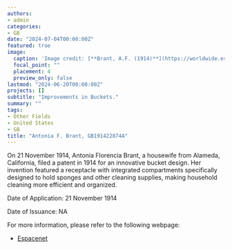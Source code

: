 ```yaml
---
authors:
- admin
categories:
- GB
date: "2024-07-04T00:00:00Z"
featured: true
image:
  caption: 'Image credit: [**Brant, A.F. (1914)**](https://worldwide.espacenet.com/patent/search/family/032682976/publication/GB191422874A?q=in%3Dantonia%20florencia&queryLang=en%3Ade%3Afr)'
  focal_point: ""
  placement: 4
  preview_only: false
lastmod: "2024-06-20T00:00:00Z"
projects: []
subtitle: "Improvements in Buckets."
summary: ""
tags:
- Other Fields
- United States
- GB
title: "Antonia F. Brant, GB191422874A"
---
```

On 21 November 1914, Antonia Florencia Brant, a housewife from Alameda, California, filed a patent in 1914 for an innovative bucket design. Her invention featured a receptacle with integrated compartments specifically designed to hold sponges and other cleaning supplies, making household cleaning more efficient and organized. 

Date of Application: 21 November 1914  

Date of Issuance: NA

For more information, please refer to the following webpage: 

- [Espacenet](https://worldwide.espacenet.com/patent/search/family/032682976/publication/GB191422874A?q=in%3Dantonia%20florencia%20brant)